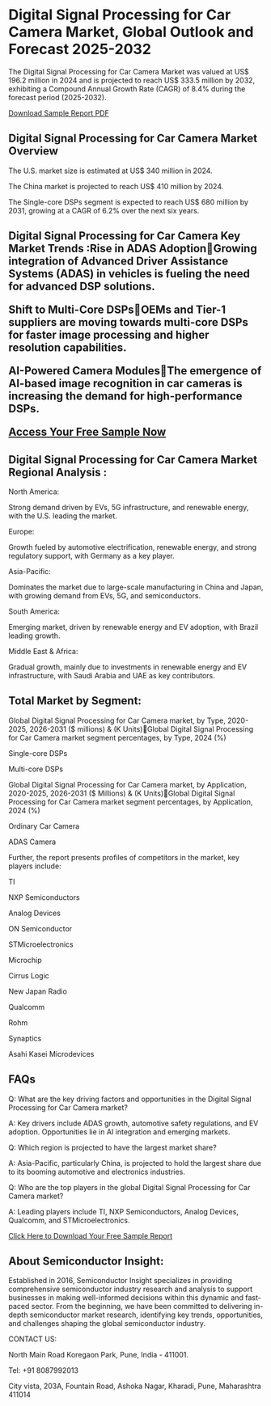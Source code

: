 <h1>Digital Signal Processing for Car Camera Market, Global Outlook and Forecast 2025-2032</h1>

The Digital Signal Processing for Car Camera Market was valued at US$ 196.2 million in 2024 and is projected to reach US$ 333.5 million by 2032, exhibiting a Compound Annual Growth Rate (CAGR) of 8.4% during the forecast period (2025-2032).

[Download Sample Report PDF ](https://semiconductorinsight.com/download-sample-report/?product_id=88214)

<h2>Digital Signal Processing for Car Camera Market Overview</h2>

The U.S. market size is estimated at US$ 340 million in 2024.

The China market is projected to reach US$ 410 million by 2024.

The Single-core DSPs segment is expected to reach US$ 680 million by 2031, growing at a CAGR of 6.2% over the next six years.

<h2>Digital Signal Processing for Car Camera Key Market Trends  :</

Rise in ADAS AdoptionGrowing integration of Advanced Driver Assistance Systems (ADAS) in vehicles is fueling the need for advanced DSP solutions.

Shift to Multi-Core DSPsOEMs and Tier-1 suppliers are moving towards multi-core DSPs for faster image processing and higher resolution capabilities.

AI-Powered Camera ModulesThe emergence of AI-based image recognition in car cameras is increasing the demand for high-performance DSPs.

[Access Your Free Sample Now](https://semiconductorinsight.com/report/digital-signal-processing-for-car-camera-market/)

<h2>Digital Signal Processing for Car Camera Market Regional Analysis :</h2>

North America:

Strong demand driven by EVs, 5G infrastructure, and renewable energy, with the U.S. leading the market.

Europe:

Growth fueled by automotive electrification, renewable energy, and strong regulatory support, with Germany as a key player.

Asia-Pacific:

Dominates the market due to large-scale manufacturing in China and Japan, with growing demand from EVs, 5G, and semiconductors.

South America:

Emerging market, driven by renewable energy and EV adoption, with Brazil leading growth.

Middle East & Africa:

Gradual growth, mainly due to investments in renewable energy and EV infrastructure, with Saudi Arabia and UAE as key contributors.

<h2>Total Market by Segment:</h2>

Global Digital Signal Processing for Car Camera market, by Type, 2020-2025, 2026-2031 ($ millions) & (K Units)Global Digital Signal Processing for Car Camera market segment percentages, by Type, 2024 (%)

Single-core DSPs

Multi-core DSPs

Global Digital Signal Processing for Car Camera market, by Application, 2020-2025, 2026-2031 ($ Millions) & (K Units)Global Digital Signal Processing for Car Camera market segment percentages, by Application, 2024 (%)

Ordinary Car Camera

ADAS Camera

Further, the report presents profiles of competitors in the market, key players include:

TI

NXP Semiconductors

Analog Devices

ON Semiconductor

STMicroelectronics

Microchip

Cirrus Logic

New Japan Radio

Qualcomm

Rohm

Synaptics

Asahi Kasei Microdevices

<h2>FAQs</h2>

Q: What are the key driving factors and opportunities in the Digital Signal Processing for Car Camera market?

A: Key drivers include ADAS growth, automotive safety regulations, and EV adoption. Opportunities lie in AI integration and emerging markets.

Q: Which region is projected to have the largest market share?

A: Asia-Pacific, particularly China, is projected to hold the largest share due to its booming automotive and electronics industries.

Q: Who are the top players in the global Digital Signal Processing for Car Camera market?

A: Leading players include TI, NXP Semiconductors, Analog Devices, Qualcomm, and STMicroelectronics.

[Click Here to Download Your Free Sample Report ](https://semiconductorinsight.com/download-sample-report/?product_id=88214)

<h2>About Semiconductor Insight:</h2>

Established in 2016, Semiconductor Insight specializes in providing comprehensive semiconductor industry research and analysis to support businesses in making well-informed decisions within this dynamic and fast-paced sector. From the beginning, we have been committed to delivering in-depth semiconductor market research, identifying key trends, opportunities, and challenges shaping the global semiconductor industry.

CONTACT US:

North Main Road Koregaon Park, Pune, India - 411001.

Tel: +91 8087992013

City vista, 203A, Fountain Road, Ashoka Nagar, Kharadi, Pune, Maharashtra 411014
